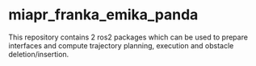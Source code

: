# miapr_franka_emika_panda
This repository contains 2 ros2 packages which can be used to prepare interfaces and compute trajectory planning, execution and obstacle deletion/insertion.
